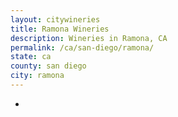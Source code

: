 ```yaml
---
layout: citywineries
title: Ramona Wineries
description: Wineries in Ramona, CA
permalink: /ca/san-diego/ramona/
state: ca
county: san diego
city: ramona
---
```

-
